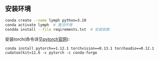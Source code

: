 

## 安装环境

```bash
conda create --name lymph python=3.10
conda activate lymph  # 激活环境
condda install --file reqirements.txt  # 安装依赖
```

安装torch(命令详见[pytorch官网](https://pytorch.org/get-started/previous-versions/)): 
```
conda install pytorch==1.12.1 torchvision==0.13.1 torchaudio==0.12.1 cudatoolkit=11.6 -c pytorch -c conda-forge
```

